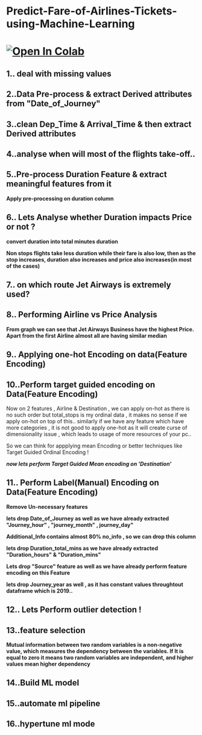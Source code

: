 # Predict-Fare-of-Airlines-Tickets-using-Machine-Learning

# <a href="https://colab.research.google.com/github/venkateshblks/Predict-Fare-of-Airlines-Tickets-using-Machine-Learning/blob/main/flight_prediction.ipynb" target="_parent"><img src="https://colab.research.google.com/assets/colab-badge.svg" alt="Open In Colab"/></a>



## 1.. deal with missing values

## 2..Data Pre-process & extract Derived attributes from "Date_of_Journey"

## 3..clean Dep_Time & Arrival_Time & then extract Derived attributes

## 4..analyse when will most of the flights take-off..


## 5..Pre-process Duration Feature & extract meaningful features from it

**Apply pre-processing on duration column**

## 6.. Lets Analyse whether Duration impacts Price or not ?

**convert duration into total minutes duration**

**Non stops flights take less duration while their fare is also low, then as the stop increases,
duration also increases and price also increases(in most of the cases)**

## 7.. on which route Jet Airways is extremely used?

## 8.. Performing Airline vs Price Analysis

**From graph we can see that Jet Airways Business have the highest Price.
 Apart from the first Airline almost all are having similar median**

## 9.. Applying one-hot Encoding on data(Feature Encoding)

## 10..Perform target guided encoding on Data(Feature Encoding)

Now on 2 features , Airline & Destination , we can apply on-hot as there is no such order
but total_stops is my ordinal data , it makes no sense if we apply on-hot on top of this..
similarly if we have any feature which have more categories , it is not good to apply one-hot as it will create
curse of dimensionality issue , which leads to usage of more resources of your pc..

So we can think for appplying mean Encoding or better techniques like Target Guided Ordinal Encoding !

***now lets perform Target Guided Mean encoding on 'Destination'***

## 11.. Perform Label(Manual) Encoding on Data(Feature Encoding)

**Remove Un-necessary features**


**lets drop Date_of_Journey as well as we have already extracted "Journey_hour" , "journey_month" , journey_day"**

**Additional_Info contains almost 80% no_info , so we can drop this column**

**lets drop Duration_total_mins as we have already extracted "Duration_hours" & "Duration_mins"**

**Lets drop "Source" feature as well as we have already perform feature encoding on this Feature**

**lets drop Journey_year as well , as it has constant values throughtout dataframe which is 2019..**

## 12.. Lets Perform outlier detection !

## 13..feature selection

**Mutual information between two random variables is a non-negative
value, which measures the dependency between the variables.
If It is equal to zero it means two random variables are independent, and higher
values mean higher dependency**

## 14..Build ML model

## 15..automate ml pipeline

## 16..hypertune ml mode